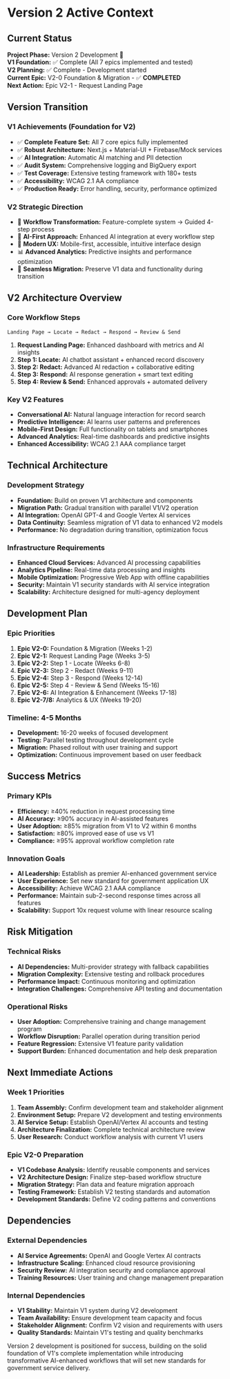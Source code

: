 # Version 2 Active Context

## Current Status

**Project Phase:** Version 2 Development 🚀  
**V1 Foundation:** ✅ Complete (All 7 epics implemented and tested)  
**V2 Planning:** ✅ Complete - Development started  
**Current Epic:** V2-0 Foundation & Migration - ✅ **COMPLETED**  
**Next Action:** Epic V2-1 - Request Landing Page

## Version Transition

### V1 Achievements (Foundation for V2)
- ✅ **Complete Feature Set:** All 7 core epics fully implemented
- ✅ **Robust Architecture:** Next.js + Material-UI + Firebase/Mock services
- ✅ **AI Integration:** Automatic AI matching and PII detection
- ✅ **Audit System:** Comprehensive logging and BigQuery export
- ✅ **Test Coverage:** Extensive testing framework with 180+ tests
- ✅ **Accessibility:** WCAG 2.1 AA compliance
- ✅ **Production Ready:** Error handling, security, performance optimized

### V2 Strategic Direction
- 🎯 **Workflow Transformation:** Feature-complete system → Guided 4-step process
- 🤖 **AI-First Approach:** Enhanced AI integration at every workflow step
- 📱 **Modern UX:** Mobile-first, accessible, intuitive interface design
- 📊 **Advanced Analytics:** Predictive insights and performance optimization
- 🔄 **Seamless Migration:** Preserve V1 data and functionality during transition

## V2 Architecture Overview

### Core Workflow Steps
```
Landing Page → Locate → Redact → Respond → Review & Send
```

1. **Request Landing Page:** Enhanced dashboard with metrics and AI insights
2. **Step 1: Locate:** AI chatbot assistant + enhanced record discovery
3. **Step 2: Redact:** Advanced AI redaction + collaborative editing
4. **Step 3: Respond:** AI response generation + smart text editing
5. **Step 4: Review & Send:** Enhanced approvals + automated delivery

### Key V2 Features
- **Conversational AI:** Natural language interaction for record search
- **Predictive Intelligence:** AI learns user patterns and preferences
- **Mobile-First Design:** Full functionality on tablets and smartphones
- **Advanced Analytics:** Real-time dashboards and predictive insights
- **Enhanced Accessibility:** WCAG 2.1 AAA compliance target

## Technical Architecture

### Development Strategy
- **Foundation:** Build on proven V1 architecture and components
- **Migration Path:** Gradual transition with parallel V1/V2 operation
- **AI Integration:** OpenAI GPT-4 and Google Vertex AI services
- **Data Continuity:** Seamless migration of V1 data to enhanced V2 models
- **Performance:** No degradation during transition, optimization focus

### Infrastructure Requirements
- **Enhanced Cloud Services:** Advanced AI processing capabilities
- **Analytics Pipeline:** Real-time data processing and insights
- **Mobile Optimization:** Progressive Web App with offline capabilities
- **Security:** Maintain V1 security standards with AI service integration
- **Scalability:** Architecture designed for multi-agency deployment

## Development Plan

### Epic Priorities
1. **Epic V2-0:** Foundation & Migration (Weeks 1-2)
2. **Epic V2-1:** Request Landing Page (Weeks 3-5)
3. **Epic V2-2:** Step 1 - Locate (Weeks 6-8)
4. **Epic V2-3:** Step 2 - Redact (Weeks 9-11)
5. **Epic V2-4:** Step 3 - Respond (Weeks 12-14)
6. **Epic V2-5:** Step 4 - Review & Send (Weeks 15-16)
7. **Epic V2-6:** AI Integration & Enhancement (Weeks 17-18)
8. **Epic V2-7/8:** Analytics & UX (Weeks 19-20)

### Timeline: 4-5 Months
- **Development:** 16-20 weeks of focused development
- **Testing:** Parallel testing throughout development cycle
- **Migration:** Phased rollout with user training and support
- **Optimization:** Continuous improvement based on user feedback

## Success Metrics

### Primary KPIs
- **Efficiency:** ≥40% reduction in request processing time
- **AI Accuracy:** ≥90% accuracy in AI-assisted features
- **User Adoption:** ≥85% migration from V1 to V2 within 6 months
- **Satisfaction:** ≥80% improved ease of use vs V1
- **Compliance:** ≥95% approval workflow completion rate

### Innovation Goals
- **AI Leadership:** Establish as premier AI-enhanced government service
- **User Experience:** Set new standard for government application UX
- **Accessibility:** Achieve WCAG 2.1 AAA compliance
- **Performance:** Maintain sub-2-second response times across all features
- **Scalability:** Support 10x request volume with linear resource scaling

## Risk Mitigation

### Technical Risks
- **AI Dependencies:** Multi-provider strategy with fallback capabilities
- **Migration Complexity:** Extensive testing and rollback procedures
- **Performance Impact:** Continuous monitoring and optimization
- **Integration Challenges:** Comprehensive API testing and documentation

### Operational Risks  
- **User Adoption:** Comprehensive training and change management program
- **Workflow Disruption:** Parallel operation during transition period
- **Feature Regression:** Extensive V1 feature parity validation
- **Support Burden:** Enhanced documentation and help desk preparation

## Next Immediate Actions

### Week 1 Priorities
1. **Team Assembly:** Confirm development team and stakeholder alignment
2. **Environment Setup:** Prepare V2 development and testing environments
3. **AI Service Setup:** Establish OpenAI/Vertex AI accounts and testing
4. **Architecture Finalization:** Complete technical architecture review
5. **User Research:** Conduct workflow analysis with current V1 users

### Epic V2-0 Preparation
- **V1 Codebase Analysis:** Identify reusable components and services
- **V2 Architecture Design:** Finalize step-based workflow structure
- **Migration Strategy:** Plan data and feature migration approach
- **Testing Framework:** Establish V2 testing standards and automation
- **Development Standards:** Define V2 coding patterns and conventions

## Dependencies

### External Dependencies
- **AI Service Agreements:** OpenAI and Google Vertex AI contracts
- **Infrastructure Scaling:** Enhanced cloud resource provisioning
- **Security Review:** AI integration security and compliance approval
- **Training Resources:** User training and change management preparation

### Internal Dependencies
- **V1 Stability:** Maintain V1 system during V2 development
- **Team Availability:** Ensure development team capacity and focus
- **Stakeholder Alignment:** Confirm V2 vision and requirements with users
- **Quality Standards:** Maintain V1's testing and quality benchmarks

Version 2 development is positioned for success, building on the solid foundation of V1's complete implementation while introducing transformative AI-enhanced workflows that will set new standards for government service delivery.